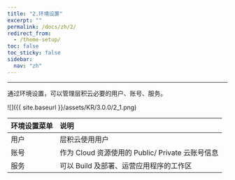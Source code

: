```yaml
---
title: "2.环境设置"
excerpt: ""
permalink: /docs/zh/2/
redirect_from:
  - /theme-setup/
toc: false
toc_sticky: false
sidebar:
  nav: "zh"
---
```


---
通过环境设置，可以管理层积云必要的用户、账号、服务。

![]({{ site.baseurl }}/assets/KR/3.0.0/2_1.png)

| **环境设置菜单** | **说明** |
| :--- | :--- |
| 用户 |  层积云使用用户 |
| 账号 | 作为 Cloud 资源使用的 Public/ Private 云账号信息 |
| 服务 | 可以 Build 及部署、运营应用程序的工作区 |
